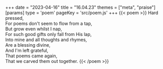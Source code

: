+++
date = "2023-04-16"
title = "16.04.23"
themes = ["meta", "praise"]
[params]
  type = 'poem'
  pageKey = 'src/poem.js'
+++
{{< poem >}}
Hard pressed,  
For poems don't seem to flow from a tap,  
But grow even whilst I nap,  
For such good gifts only fall from His lap,  
Into mine and all thoughts and rhymes,  
Are a blessing divine,  
And I'm left grateful,  
That poems came again,  
That we carved them out together.
{{< /poem >}}
